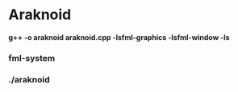 # Araknoid

#### g++ -o araknoid araknoid.cpp -lsfml-graphics -lsfml-window -ls
### fml-system

### ./araknoid
